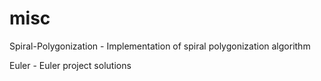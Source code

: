 misc
====
Spiral-Polygonization - Implementation of spiral polygonization algorithm

Euler - Euler project solutions
